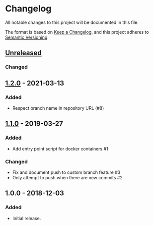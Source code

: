 # Changelog
All notable changes to this project will be documented in this file.

The format is based on [Keep a Changelog](https://keepachangelog.com/en/1.0.0/),
and this project adheres to [Semantic Versioning](https://semver.org/spec/v2.0.0.html).

## [Unreleased]
### Changed

## [1.2.0] - 2021-03-13
### Added
- Respect branch name in repository URL (#8)

## [1.1.0] - 2019-03-27
### Added
- Add entry point script for docker containers #1

### Changed
- Fix and document push to custom branch feature #3
- Only attempt to push when there are new commits #2

## 1.0.0 - 2018-12-03
### Added
- Initial release.

[Unreleased]: https://github.com/znerol/git-gau/compare/v1.2.0...HEAD
[1.2.0]: https://github.com/znerol/git-gau/compare/v1.1.0...v1.2.0
[1.1.0]: https://github.com/znerol/git-gau/compare/v1.0.0...v1.1.0
